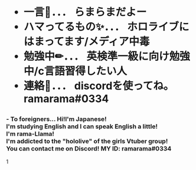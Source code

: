 <!---



これを見に来た人たち！こんにちはー！まだまだhtmlも勉強中ですが、がんばりますー！
Hello there! I'm still studying html, but I'll do my best!



--->
<body>
<h1>

- 一言💭．．． らまらまだよー<br>
- ハマってるもの✨．．． ホロライブにはまってます/メディア中毒<br>
- 勉強中✏．．． 英検準一級に向け勉強中/c言語習得したい人<br>
- 連絡📧．．． discordを使ってね。ramarama#0334<br>
</h1>
<h3>
- To foreigners... Hi!I'm Japanese!<br>I'm studying English and I can speak English a little!<br>I'm rama-Llama!<br>I'm addicted to the "hololive" of the girls Vtuber group!<br>You can contact me on Discord! MY ID: ramarama#0334<br> 
</h3>1
</body>
